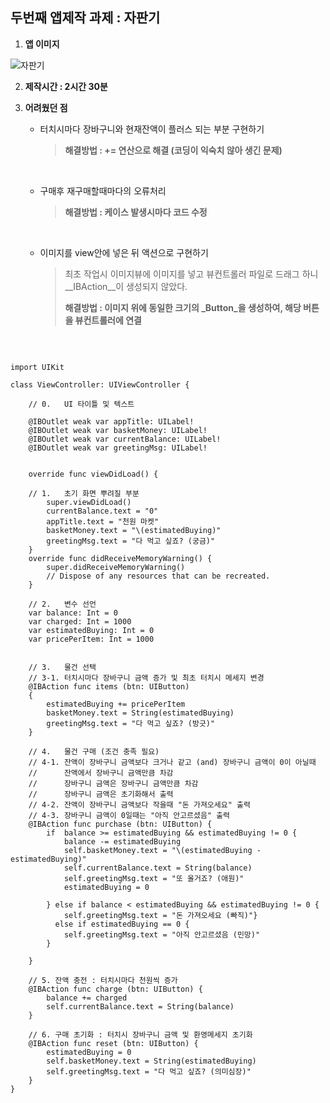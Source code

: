 ## 두번째 앱제작 과제 : 자판기 



1. **앱 이미지**

![자판기](https://github.com/JeongHoonkr/IOS5-Studying-Record/blob/master/Individual%20Project/image/스크린샷%202017-09-17%20오후%209.40.28.png?raw=true)









2. **제작시간 : 2시간 30분**

3. **어려웠던 점**

   * 터치시마다 장바구니와 현재잔액이 플러스 되는 부분 구현하기

     > **해결방법 : += 연산으로 해결 (코딩이 익숙치 않아 생긴 문제)**

     ​

   * 구매후 재구매할때마다의 오류처리

     > **해결방법 : 케이스 발생시마다 코드 수정**

     ​

   * 이미지를 view안에 넣은 뒤 액션으로 구현하기

     > 최초 작업시 이미지뷰에 이미지를 넣고 뷰컨트롤러 파일로 드래그 하니 __IBAction__이 생성되지 않았다.
     >
     > **해결방법 : 이미지 위에 동일한 크기의 _Button_을 생성하여, 해당 버튼을 뷰컨트롤러에 연결**

   ​            

```

import UIKit

class ViewController: UIViewController {

    // 0.   UI 타이틀 및 텍스트
    
    @IBOutlet weak var appTitle: UILabel!
    @IBOutlet weak var basketMoney: UILabel!
    @IBOutlet weak var currentBalance: UILabel!
    @IBOutlet weak var greetingMsg: UILabel!
    
    
    override func viewDidLoad() {
        
    // 1.   초기 화면 뿌려질 부분
        super.viewDidLoad()
        currentBalance.text = "0"
        appTitle.text = "천원 마켓"
        basketMoney.text = "\(estimatedBuying)"
        greetingMsg.text = "다 먹고 싶죠? (궁금)"
    }
    override func didReceiveMemoryWarning() {
        super.didReceiveMemoryWarning()
        // Dispose of any resources that can be recreated.
    }
    
    // 2.   변수 선언
    var balance: Int = 0
    var charged: Int = 1000
    var estimatedBuying: Int = 0
    var pricePerItem: Int = 1000
    
    
    // 3.   물건 선택
    // 3-1. 터치시마다 장바구니 금액 증가 및 최초 터치시 메세지 변경
    @IBAction func items (btn: UIButton)
    {
        estimatedBuying += pricePerItem
        basketMoney.text = String(estimatedBuying)
        greetingMsg.text = "다 먹고 싶죠? (방긋)"
    }
    
    // 4.   물건 구매 (조건 충족 필요)
    // 4-1. 잔액이 장바구니 금액보다 크거나 같고 (and) 장바구니 금액이 0이 아닐때
    //      잔액에서 장바구니 금액만큼 차감
    //      장바구니 금액은 장바구니 금액만큼 차감
    //      장바구니 금액은 초기화해서 출력
    // 4-2. 잔액이 장바구니 금액보다 작을때 "돈 가져오세요" 출력
    // 4-3. 장바구니 금액이 0일때는 "아직 안고르셨음" 출력
    @IBAction func purchase (btn: UIButton) {
        if  balance >= estimatedBuying && estimatedBuying != 0 {
            balance -= estimatedBuying
            self.basketMoney.text = "\(estimatedBuying - estimatedBuying)"
            self.currentBalance.text = String(balance)
            self.greetingMsg.text = "또 올거죠? (애원)"
            estimatedBuying = 0
            
        } else if balance < estimatedBuying && estimatedBuying != 0 {
            self.greetingMsg.text = "돈 가져오세요 (빠직)"}
          else if estimatedBuying == 0 {
            self.greetingMsg.text = "아직 안고르셨음 (민망)"
        }
        
    }
    
    // 5. 잔액 충전 : 터치시마다 천원씩 증가
    @IBAction func charge (btn: UIButton) {
        balance += charged
        self.currentBalance.text = String(balance)
    }
    
    // 6. 구매 초기화 : 터치시 장바구니 금액 및 환영메세지 초기화
    @IBAction func reset (btn: UIButton) {
        estimatedBuying = 0
        self.basketMoney.text = String(estimatedBuying)
        self.greetingMsg.text = "다 먹고 싶죠? (의미심장)"
    }
}
```

